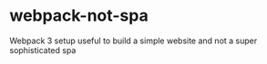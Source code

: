 # webpack-not-spa
Webpack 3 setup useful to build a simple website and not a super sophisticated spa
